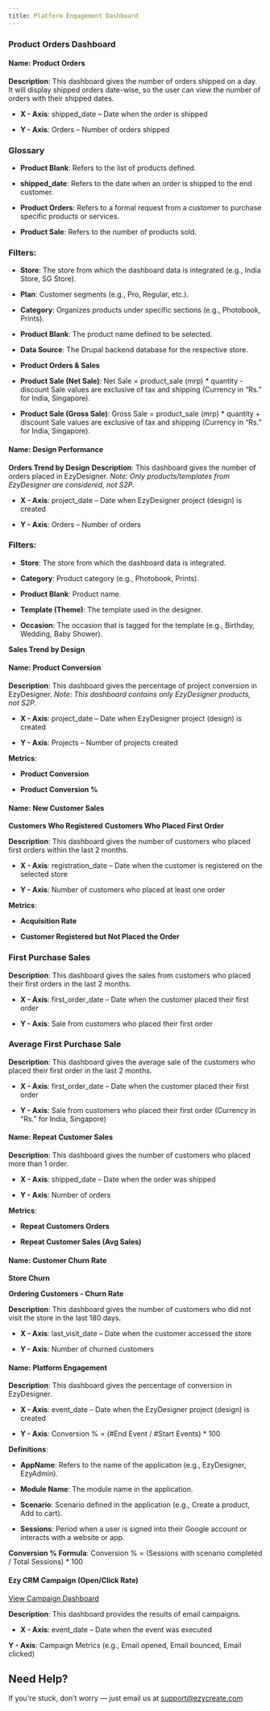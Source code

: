 ```yaml
---
title: Platform Engagement Dashboard
---
```

### **Product Orders Dashboard**




#### **Name: Product Orders**

**Description**: This dashboard gives the number of orders shipped on a day. It will display shipped orders date-wise, so the user can view the number of orders with their shipped dates.

* **X - Axis**: shipped_date – Date when the order is shipped

* **Y - Axis**: Orders – Number of orders shipped







### **Glossary**

* **Product Blank**: Refers to the list of products defined.


* **shipped_date**: Refers to the date when an order is shipped to the end customer.


* **Product Orders**: Refers to a formal request from a customer to purchase specific products or services.


* **Product Sale**: Refers to the number of products sold.







### **Filters:**

* **Store**: The store from which the dashboard data is integrated (e.g., India Store, SG Store).


* **Plan**: Customer segments (e.g., Pro, Regular, etc.).


* **Category**: Organizes products under specific sections (e.g., Photobook, Prints).


* **Product Blank**: The product name defined to be selected.


* **Data Source**: The Drupal backend database for the respective store.







* **Product Orders & Sales**
* **Product Sale (Net Sale)**:
   Net Sale = product_sale (mrp) * quantity - discount
   Sale values are exclusive of tax and shipping (Currency in “Rs.” for India, Singapore).


* **Product Sale (Gross Sale)**:
   Gross Sale = product_sale (mrp) * quantity + discount
   Sale values are exclusive of tax and shipping (Currency in “Rs.” for India, Singapore).







#### **Name: Design Performance**

**Orders Trend by Design**
 **Description**: This dashboard gives the number of orders placed in EzyDesigner.
 *Note: Only products/templates from EzyDesigner are considered, not S2P.*

* **X - Axis**: project_date – Date when EzyDesigner project (design) is created


* **Y - Axis**: Orders – Number of orders







### **Filters:**

* **Store**: The store from which the dashboard data is integrated.


* **Category**: Product category (e.g., Photobook, Prints).


* **Product Blank**: Product name.


* **Template (Theme)**: The template used in the designer.


* **Occasion**: The occasion that is tagged for the template (e.g., Birthday, Wedding, Baby Shower).







**Sales Trend by Design**





#### **Name: Product Conversion**

**Description**: This dashboard gives the percentage of project conversion in EzyDesigner.
 *Note: This dashboard contains only EzyDesigner products, not S2P.*

* **X - Axis**: project_date – Date when EzyDesigner project (design) is created


* **Y - Axis**: Projects – Number of projects created



**Metrics**:

* **Product Conversion**


* **Product Conversion %**







#### **Name: New Customer Sales**

**Customers Who Registered**
 **Customers Who Placed First Order**

**Description**: This dashboard gives the number of customers who placed first orders within the last 2 months.

* **X - Axis**: registration_date – Date when the customer is registered on the selected store


* **Y - Axis**: Number of customers who placed at least one order



**Metrics**:

* **Acquisition Rate**


* **Customer Registered but Not Placed the Order**







### **First Purchase Sales**

**Description**: This dashboard gives the sales from customers who placed their first orders in the last 2 months.

* **X - Axis**: first_order_date – Date when the customer placed their first order


* **Y - Axis**: Sale from customers who placed their first order







### **Average First Purchase Sale**

**Description**: This dashboard gives the average sale of the customers who placed their first order in the last 2 months.

* **X - Axis**: first_order_date – Date when the customer placed their first order


* **Y - Axis**: Sale from customers who placed their first order (Currency in “Rs.” for India, Singapore)







#### **Name: Repeat Customer Sales**

**Description**: This dashboard gives the number of customers who placed more than 1 order.

* **X - Axis**: shipped_date – Date when the order was shipped


* **Y - Axis**: Number of orders



**Metrics**:

* **Repeat Customers Orders**


* **Repeat Customer Sales (Avg Sales)**







#### **Name: Customer Churn Rate**

**Store Churn**

**Ordering Customers - Churn Rate**

**Description**: This dashboard gives the number of customers who did not visit the store in the last 180 days.

* **X - Axis**: last_visit_date – Date when the customer accessed the store


* **Y - Axis**: Number of churned customers







#### **Name: Platform Engagement**

**Description**: This dashboard gives the percentage of conversion in EzyDesigner.

* **X - Axis**: event_date – Date when the EzyDesigner project (design) is created


* **Y - Axis**: Conversion % = (#End Event / #Start Events) * 100



**Definitions**:

* **AppName**: Refers to the name of the application (e.g., EzyDesigner, EzyAdmin).


* **Module Name**: The module name in the application.


* **Scenario**: Scenario defined in the application (e.g., Create a product, Add to cart).


* **Sessions**: Period when a user is signed into their Google account or interacts with a website or app.



**Conversion % Formula**:
 Conversion % = (Sessions with scenario completed / Total Sessions) * 100





#### **Ezy CRM Campaign (Open/Click Rate)**

[View Campaign Dashboard](https://dashboards.ezycreate.com/superset/dashboard/8/?native_filters_key=qFhb1IMdC4X8Fl-bYGipcRL8RhkqoyOu_E_zb87OE4objz5l7vknWSNuh8AxRTNZ)

**Description**: This dashboard provides the results of email campaigns.

* **X - Axis**: event_date – Date when the event was executed



**Y - Axis**: Campaign Metrics (e.g., Email opened, Email bounced, Email clicked)











## **Need Help?**

If you're stuck, don’t worry — just email us at [support@ezycreate.com](mailto:support@ezycreate.com)

